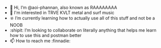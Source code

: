 - 👋 Hi, I’m @aoi-phannan, also known as RAAAAAAAA
- :guitar:  I'm interested in TRVE KVLT metal and surf music
- :biohazard:	 I’m currently learning how to actually use all of this stuff and not be a NOOB
- :shipit:  I’m looking to collaborate on literally anything that helps me learn how to use this and postman better
- 📫 How to reach me :finnadie:	

<!---
aoi-phannan/aoi-phannan is a ✨ special ✨ repository because its `README.md` (this file) appears on your GitHub profile.
You can click the Preview link to take a look at your changes.
--->
